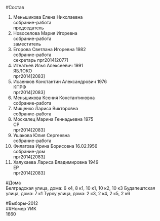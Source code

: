 #Состав  
1. Меньшикова Елена Николаевна  
    собрание-работа  
    председатель  
2. Новоселова Мария Игоревна  
    собрание-работа  
    заместитель  
3. Егорова Светлана Игоревна 1982  
    собрание-работа  
    секретарь прг2014[2077]  
4. Игнатьев Илья Алексеевич 1991  
    ЯБЛОКО  
    прг2014[2083]  
5. Исаенков Константин Александрович 1976  
    КПРФ  
    прг2014[2083]  
6. Меньшикова Ксения Константиновна  
    собрание-работа  
7. Мищенко Лариса Викторовна  
    собрание-работа  
8. Москалец Марина Геннадьевна 1975  
    СР  
    прг2014[2083]  
9. Ушакова Юлия Сергеевна  
    собрание-работа  
10. Филатова Ирина Борисовна 16.02.1956  
    собрание-дом  
    прг2014[2083]  
11. Халухаева Лариса Владимировна 1949  
    ЕР  
    прг2014[2083]  
  
#Дома  
Белградская улица, дома: 6 к4, 8 к1, 10 к1, 10 к2, 10 к3 Будапештская улица, дома: 7 к1 Турку улица, дома: 2 к3, 2 к4, 2 к5, 2 к6  
  
#Выборы-2012  
##Номер УИК  
1660  
